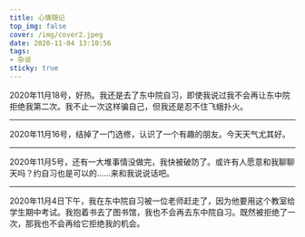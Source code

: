 ```yaml
---
title: 心情随记
top_img: false
cover: /img/cover2.jpeg
date: 2020-11-04 13:10:56
tags:
- 杂谈
sticky: true
---
```

2020年11月18号，好热。我还是去了东中院自习，即使我说过我不会再让东中院拒绝我第二次。我不止一次这样骗自己，但我还是忍不住飞蛾扑火。

<hr />
2020年11月16号，结掉了一门选修，认识了一个有趣的朋友。今天天气尤其好。
<hr />

2020年11月5号，还有一大堆事情没做完，我快被破防了。或许有人愿意和我聊聊天吗？约自习也是可以的......来和我说说话吧。
<hr />

2020年11月4日下午，我在东中院自习被一位老师赶走了，因为他要用这个教室给学生期中考试。我抱着书去了图书馆，我也不会再去东中院自习。既然被拒绝了一次，那我也不会再给它拒绝我的机会。

